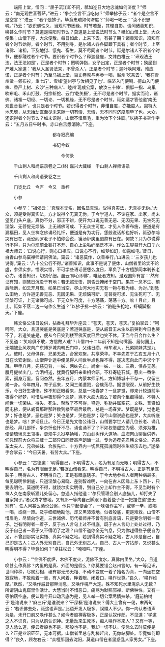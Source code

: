 <!-- { "loadSidebar": true } -->
　　端阳上堂，僧问：“屈子沉江即不问，祗如迩日大地忠魂如何济度？”师云：“南无观世音菩萨。”进云：“争奈空言不当吃何？”师举拂子云：“者个是空言不是空言？”进云：“者个是拂子。毕竟忠魂如何济度？”师喝一喝云：“汝不识忠魂。”乃云：“欲识佛性义，当观时节因缘。时节若至，其理自彰。请问诸善知识，唤甚么作时节？莫道是端阳时节么？莫道是上堂说法时节么？祗如山僧上堂，大众便集；山僧下座，大众便散，每日如此，上来下去，有甚了期？诸善知识，须知有者个时节始得。者个时节，不用别寻，是尔诸人各各脚跟下具有；者个时节，上至诸佛、诸祖，下及地狱、饿鬼、畜生，莫不尽同者个时节。祗是尔诸人不识者个时节，便都蹉过者个时节。要识者个时节么？释迦登座，文殊白椎云：‘谛观法王法，法王法如是’，正是者个时节；罔明弹指，女子出定，正是者个时节；殃屈到产难人家道：‘我从入圣贤法来，不曾杀人’，正是者个时节；迦叶唤阿难，难应诺，正是者个时节；乃至马祖上堂，百丈卷席与再参一喝，赵州‘吃茶去’、‘我在青州做一领布衫，重七斤’、雪峰‘望州亭与汝相见了也’、临济入门便喝、德山入门便棒、香严上树、玄沙‘三种病人’、睦州‘现成公案，放汝三十棒’、俱胝一指、鸟巢吹布毛、禾山打鼓、归宗斩蛇、云门‘乾矢橛’，无不尽是者个时节。据实而论，诸佛、诸祖一切经、一切论、一切机缘，无不尽是者个时节。祗如适才答他道‘南无观世音菩萨’，也只是者个时节。若识得者个时节，非惟自度，亦能度人。岂特大地忠魂，从无始劫直至尽未来际一切有情、无情，无不同时济度周毕了也。大众，还识得者个时节么？如未识得，山僧不惜眉毛，重为汝下个注脚。”以拂子书空作字云：“五月五日午时书，赤口白舌悉消除。”下座。

　　　　　　　　　　　都寺寂亮编

　　　　　　　　　　　书记今蚁

　　　　　　　　　　　　　今何录

　　千山剩人和尚语录卷之二(终)
嘉兴大藏经　千山剩人禅师语录


　　千山剩人和尚语录卷之三

　　门徒比丘　今庐　今又　重梓

　　小参

　　小参举：“祖偈云：‘真理本无名，因名显真理。受得真实法，无真亦无伪。’大众，须是受得真实法，方才说得个无真无伪。于今学道人，不论在家、出家，尚未望见门头户底，真伪不分，邪正不辨，便开大口说无善无恶、无因无果、无生死无涅槃、无菩提无烦恼、上无诸佛可成、下无众生可度，才见人作善布施，便道是有漏福田，见人坐禅念佛诵经礼忏，便道是有为功行。恁般说话却也好听，祗恐尔啼哭有日在，祗恐阎罗老子不怕你会说，镬汤炉炭里煎熬有日在。何故？只为尔说得行不得，只为尔现前业锁打不开、自心上尘垢纤毫洗不净，作么生容易开大口？六祖大师云：‘口说心行，则心口相应。口说心不行，如梦如幻，如露如电。’昔日，白香山参鸟窠禅师请问佛法，窠云：‘诸恶莫作，众善奉行。’山进云：‘三岁孩儿也说得。’窠云：‘八十公公行不得。’诸善知识，此事不是说了便休，山僧者里论实不论虚，参须实参，悟须实悟，不可学些语话便恁么度日，辜负了十方檀那同本刹长老心力。诸善知识，切须仔细。虽云‘即心即佛’，唯证者方知。澄观国师有言：‘然有证有知，则慧日沉没于有地；若无照无悟，则昏云掩闭于空门。果其一念不生、前后际断，如云开月现，如杲日当空，尽山河大地实无有一物与我为缘、为对。’到恁么田地，方许道无善无恶、无因无果、无烦恼可断、无菩提可求、无生死可了、无涅槃可证，上无诸佛可成、下无众生可度，十方荡荡，荡荡十方。咄！且止，且止。祗如不落二边一句作么生道？”以拂子拂一拂云：“骆驼头抢地，虾蟆脚指天。”下座。

　　韩文恪公讳日设供，拈香礼拜毕升座云：“苍天，苍天，苍天。”复拍掌云：“呵呵呵，大众，且道哭底是笑底是？若道哭底是，便从威音王未生以前哭到今日也哭不了。若道笑底是，便从今日笑到楼至佛灭度已后也笑不休。正当今日合作么生？不见道：‘笑啼俱不敢，方信做人难’？山僧四十二年前不知是何嘴面、居何国土，无端被业风吹向广东博罗城内韩氏门中，父讳日缵，母车淑人，兄弟姊妹共是九人。彼时，父母俱存，兄弟无故，合家欢聚，共享荣华。不幸先君于乙亥五月十八日在长安谢世，山僧奔讣途中便见得人间世半点也靠不得，遂决志向此门中求个下落。甲申八月，先慈见背，一姊、两妹先亡，尚余一姊、一妹、三弟，俱各无恙。腊月提杖出门，含泪相送，犹冀行脚归来重相会晤。不料寄迹石城，惹出一番络索，孤身万里，音问杳然。去年五月，内蒙本师示札，方知博城十不存一，仅留三弟一身。今年四月，育子远来，又闻三弟遭戮，合族荡尽。据世眼观，从前好生快乐，今日好生凄惨。殊不知正眼看来，总是一场春梦？一旦梦觉，却来计较道前半夜得个好梦，可惜后半夜却得个恶梦，岂不大痴大愚么？若向个里觑得破，不特人间世一切荣枯、得失、死生、聚散了不可得，释迦、弥勒并属空花，文殊、普贤如同电拂，便从威音那畔那畔数到楼至最后最后，总是一场春梦。梦既是梦，觉也是梦；好也是梦，恶也是梦；笑也是梦，哭也是梦；现今山僧说底也是梦，大众听底也是梦。咄！梦话且止。今日正是先文恪公讳日，山僧要学世人请几位长老、诵几部经、拜几部忏，争奈忏也忏不尽、诵也诵不了？不如权借虚空为磬、须弥为椎，便请琉璃恶王领事，更烦牛头狱卒扬幡，刀山剑树作大道场，血海肉山聊当供养，仰凭现前大众将三藏十二部异口同音高声朗诵一过，专为追荐先君韩文恪公、先慈车太夫人、兄弟姊妹、合族先亡、十方界内一切屈死孤魂同时往生极乐去也。”遂举手合掌云：“今日天暑，有劳大众。”下座。

　　小参云：“古德道：‘明得自己，不明得古人，名为有足而无眼；明得古人，不明得自己，名为有眼而无足。’若据山僧看来，明得自己，不明得古人，正是有足底跛子；明得古人，不明得自己，正是有眼底瞎子。于今大地参禅人者两种病最多。每见聪明伶俐底，只道涅槃心易晓、差别智难明，一向在古人因缘上东卜西卜，只要去明他。莫道明不得，就饶尔实实明得，到自己分上却作主不得。不见当时有个禅人久在南泉斩猫儿处留心，忽遇人指他道：‘尔只管理会别人底猫儿，却打失了自家狗子。’者汉方才瞥地。又有那一等向自己脚跟下觑着些子便一把捏住道‘更无别有’，任人问甚么淆讹公案，他只举起便会了，一味强作主宰，或竖一拳，或喝一喝，或绕一匝。及乎细细地勘他，却又黑漆漆地。似者般底，更是难救。山僧不惜眉毛，尽情向你道，三世诸佛、历代祖师并不曾有别底言语，只是要你明者一着子。岂有明得者一着子，反于古人言句上过不得底，既于古人言句上处处过得，乃反于自己者一着子又不得明了之理？山僧不道你全无气息，只为你趠得些子便自为足，不曾到那实证实悟、真实不疑之地。若到得真实不疑之地，古人即是自己，自己即是古人；古人外无别自己，自己外无别古人。自己、古人一齐拈却，又说甚么明得明不得？毕竟如何？”卓拄杖云：“唵哑吽。”下座。

　　小参云：“‘金佛不度炉，木佛不度火，泥佛不度水，真佛内里坐。’大众，且道唤甚么作真佛？内里的是真、外面的是假么？你莫要错会赵州言句。有一等见识，世间种种，尽属幻相，祗有那无形无相、不动不变底一着子始名为真，一向坐在空寂寂地，不敢动着一毫，有人问着，睁着眼、闭着口，唤作世尊。”良久，“唤作维摩。”默然，“又唤作威音那畔消息，又唤作楞严大定。殊不知死水里淹杀人无数？所谓阴山鬼窟里作活计。大慧当时不惜恶口，痛骂为默照邪禅、断佛种性。又有一等怕落空底，便认现今开口动舌底为是，见人举一切公案尽情抹杀。‘庭前柏树子’是谁说来？‘麻三斤’是谁说来？‘干屎橛’是谁说来？傅大士曾有一偈，末两句云：‘若识佛去处，祗这语声是。’此语开发人极多、误赚人不少。你一向认者语声为是，未开口前又唤作甚么？如今者般禅客极多，正是认奴作郎。不见道：‘学道之人不识真，只为从前认识神。无量劫来生死本，痴人唤作本来人’？又有一等，见人恁么道，便云者般也不是、那般也不是，我却一切不认。便恁么去时莫便是么？正是业识茫茫，无本可据。山僧者里总与乱棒赶出，无你站脚处。毕竟如何即得？”良久，顾左右云：“众檀那回去沈阳，莫道山僧在者里惑乱人家男女。”下座。

